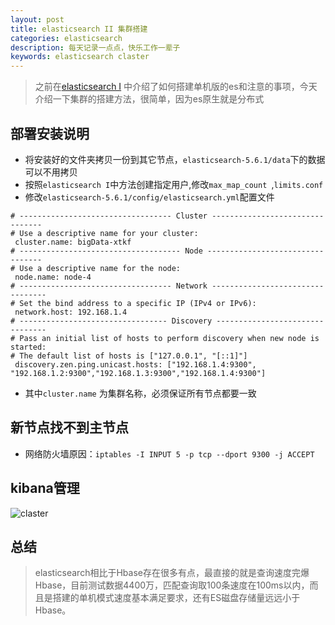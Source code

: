 ```yaml
---
layout: post
title: elasticsearch II 集群搭建
categories: elasticsearch
description: 每天记录一点点，快乐工作一辈子
keywords: elasticsearch claster
---
```


> 之前在[elasticsearch I](http://luming.men/2017/09/21/linux-elasticsearch-I/) 中介绍了如何搭建单机版的es和注意的事项，今天介绍一下集群的搭建方法，很简单，因为es原生就是分布式

## 部署安装说明

* 将安装好的文件夹拷贝一份到其它节点，`elasticsearch-5.6.1/data`下的数据可以不用拷贝
* 按照`elasticsearch I`中方法创建指定用户,修改`max_map_count `,`limits.conf`
* 修改`elasticsearch-5.6.1/config/elasticsearch.yml`配置文件

```shell
# ---------------------------------- Cluster --------------------------------
# Use a descriptive name for your cluster:
 cluster.name: bigData-xtkf
# ------------------------------------ Node ---------------------------------
# Use a descriptive name for the node:
 node.name: node-4
# ---------------------------------- Network ---------------------------------
# Set the bind address to a specific IP (IPv4 or IPv6):
 network.host: 192.168.1.4 
# --------------------------------- Discovery --------------------------------
# Pass an initial list of hosts to perform discovery when new node is started:
# The default list of hosts is ["127.0.0.1", "[::1]"]
 discovery.zen.ping.unicast.hosts: ["192.168.1.4:9300", "192.168.1.2:9300","192.168.1.3:9300","192.168.1.4:9300"]
```

* 其中`cluster.name` 为集群名称，必须保证所有节点都要一致

## 新节点找不到主节点

* 网络防火墙原因：`iptables -I INPUT 5 -p tcp --dport 9300 -j ACCEPT`

## kibana管理

![claster]('/images/posts/elasticsearch/claster.png')

## 总结

> elasticsearch相比于Hbase存在很多有点，最直接的就是查询速度完爆Hbase，目前测试数据4400万，匹配查询取100条速度在100ms以内，而且是搭建的单机模式速度基本满足要求，还有ES磁盘存储量远远小于Hbase。
